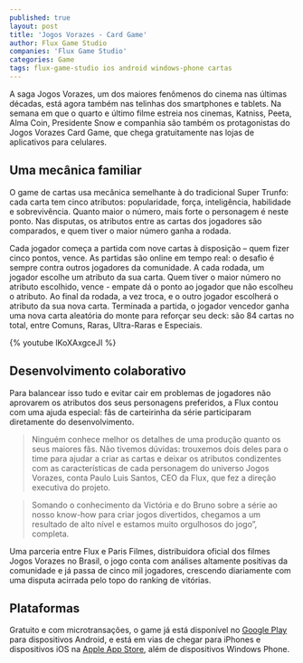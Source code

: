 ```yaml
---
published: true
layout: post
title: 'Jogos Vorazes - Card Game'
author: Flux Game Studio 
companies: 'Flux Game Studio'
categories: Game
tags: flux-game-studio ios android windows-phone cartas
---
```


A saga Jogos Vorazes, um dos maiores fenômenos do cinema nas últimas décadas, está agora também nas telinhas dos smartphones e tablets. Na semana em que o quarto e último filme estreia nos cinemas, Katniss, Peeta, Alma Coin, Presidente Snow e companhia são também os protagonistas do Jogos Vorazes Card Game, que chega gratuitamente nas lojas de aplicativos para celulares.

## Uma mecânica familiar
O game de cartas usa mecânica semelhante à do tradicional Super Trunfo: cada carta tem cinco atributos: popularidade, força, inteligência, habilidade e sobrevivência. Quanto maior o número, mais forte o personagem é neste ponto. Nas disputas, os atributos entre as cartas dos jogadores são comparados, e quem tiver o maior número ganha a rodada.

Cada jogador começa a partida com nove cartas à disposição – quem fizer cinco pontos, vence. As partidas são online em tempo real: o desafio é sempre contra outros jogadores da comunidade. A cada rodada, um jogador escolhe um atributo da sua carta. Quem tiver o maior número no atributo escolhido, vence - empate dá o ponto ao jogador que não escolheu o atributo. Ao final da rodada, a vez troca, e o outro jogador escolherá o atributo da sua nova carta.
Terminada a partida, o jogador vencedor ganha uma nova carta aleatória do monte para reforçar seu deck: são 84 cartas no total, entre Comuns, Raras, Ultra-Raras e Especiais. 

{% youtube lKoXAxgceJI %}

## Desenvolvimento colaborativo
Para balancear isso tudo e evitar cair em problemas de jogadores não aprovarem os atributos dos seus personagens preferidos, a Flux contou com uma ajuda especial: fãs de carteirinha da série participaram diretamente do desenvolvimento.

> Ninguém conhece melhor os detalhes de uma produção quanto os seus maiores fãs. Não tivemos dúvidas: trouxemos dois deles para o time para ajudar a criar as cartas e deixar os atributos condizentes com as características de cada personagem do universo Jogos Vorazes, conta Paulo Luis Santos, CEO da Flux, que fez a direção executiva do projeto. 

> Somando o conhecimento da Victória e do Bruno sobre a série ao nosso know-how para criar jogos divertidos, chegamos a um resultado de alto nível e estamos muito orgulhosos do jogo”, completa.

Uma parceria entre Flux e Paris Filmes, distribuidora oficial dos filmes Jogos Vorazes no Brasil,  o jogo conta com análises altamente positivas da comunidade e já passa de cinco mil jogadores, crescendo diariamente com uma disputa acirrada pelo topo do ranking de vitórias. 

## Plataformas
Gratuito e com microtransações, o game já está disponível no [Google Play](https://play.google.com/store/apps/details?id=com.fluxgamestudio.jogosvorazescardgame&hl=pt_BR) para dispositivos Android, e está em vias de chegar para iPhones e dispositivos iOS na [Apple App Store](https://itunes.apple.com/br/app/jogos-vorazes-card-game/id1055376393?mt=8), além de dispositivos Windows Phone. 
